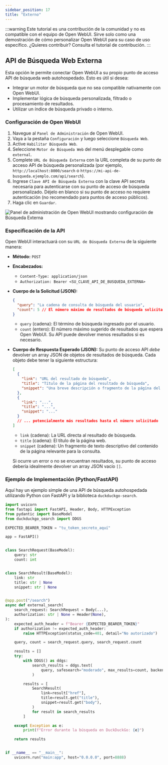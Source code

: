 ```yaml
---
sidebar_position: 17
title: "Externo"
---
```


:::warning
Este tutorial es una contribución de la comunidad y no es compatible con el equipo de Open WebUI. Sirve solo como una demostración de cómo personalizar Open WebUI para su caso de uso específico. ¿Quieres contribuir? Consulta el tutorial de contribución.
:::

## API de Búsqueda Web Externa

Esta opción le permite conectar Open WebUI a su propio punto de acceso API de búsqueda web autohospedado. Esto es útil si desea:

*   Integrar un motor de búsqueda que no sea compatible nativamente con Open WebUI.
*   Implementar lógica de búsqueda personalizada, filtrado o procesamiento de resultados.
*   Utilizar un índice de búsqueda privado o interno.

### Configuración de Open WebUI

1.  Navegue al `Panel de Administración` de Open WebUI.
2.  Vaya a la pestaña `Configuración` y luego seleccione `Búsqueda Web`.
3.  Active `Habilitar Búsqueda Web`.
4.  Seleccione `Motor de Búsqueda Web` del menú desplegable como `external`.
5.  Complete `URL de Búsqueda Externa` con la URL completa de su punto de acceso API de búsqueda personalizada (por ejemplo, `http://localhost:8000/search` o `https://mi-api-de-busqueda.ejemplo.com/api/search`).
6.  Ingrese `Clave API de Búsqueda Externa` con la clave API secreta necesaria para autenticarse con su punto de acceso de búsqueda personalizado. Déjelo en blanco si su punto de acceso no requiere autenticación (no recomendado para puntos de acceso públicos).
7.  Haga clic en `Guardar`.

![Panel de administración de Open WebUI mostrando configuración de Búsqueda Externa](/images/tutorial_external_search.png)

### Especificación de la API

Open WebUI interactuará con su `URL de Búsqueda Externa` de la siguiente manera:

*   **Método:** `POST`
*   **Encabezados:**
    *   `Content-Type: application/json`
    *   `Authorization: Bearer <SU_CLAVE_API_DE_BUSQUEDA_EXTERNA>`
*   **Cuerpo de la Solicitud (JSON):**
    ```json
    {
      "query": "La cadena de consulta de búsqueda del usuario",
      "count": 5 // El número máximo de resultados de búsqueda solicitados
    }
    ```
    *   `query` (cadena): El término de búsqueda ingresado por el usuario.
    *   `count` (entero): El número máximo sugerido de resultados que espera Open WebUI. Su API puede devolver menos resultados si es necesario.

*   **Cuerpo de Respuesta Esperado (JSON):**
    Su punto de acceso API *debe* devolver un array JSON de objetos de resultados de búsqueda. Cada objeto debe tener la siguiente estructura:
    ```json
    [
      {
        "link": "URL del resultado de búsqueda",
        "title": "Título de la página del resultado de búsqueda",
        "snippet": "Una breve descripción o fragmento de la página del resultado de búsqueda"
      },
      {
        "link": "...",
        "title": "...",
        "snippet": "..."
      }
      // ... potencialmente más resultados hasta el número solicitado
    ]
    ```
    *   `link` (cadena): La URL directa al resultado de búsqueda.
    *   `title` (cadena): El título de la página web.
    *   `snippet` (cadena): Un fragmento de texto descriptivo del contenido de la página relevante para la consulta.

    Si ocurre un error o no se encuentran resultados, su punto de acceso debería idealmente devolver un array JSON vacío `[]`.

### Ejemplo de Implementación (Python/FastAPI)

Aquí hay un ejemplo simple de una API de búsqueda autohospedada utilizando Python con FastAPI y la biblioteca `duckduckgo-search`.

```python
import uvicorn
from fastapi import FastAPI, Header, Body, HTTPException
from pydantic import BaseModel
from duckduckgo_search import DDGS

EXPECTED_BEARER_TOKEN = "tu_token_secreto_aquí"

app = FastAPI()


class SearchRequest(BaseModel):
    query: str
    count: int


class SearchResult(BaseModel):
    link: str
    title: str | None
    snippet: str | None


@app.post("/search")
async def external_search(
    search_request: SearchRequest = Body(...),
    authorization: str | None = Header(None),
):
    expected_auth_header = f"Bearer {EXPECTED_BEARER_TOKEN}"
    if authorization != expected_auth_header:
        raise HTTPException(status_code=401, detail="No autorizado")

    query, count = search_request.query, search_request.count

    results = []
    try:
        with DDGS() as ddgs:
            search_results = ddgs.text(
                query, safesearch="moderado", max_results=count, backend="lite"
            )

        results = [
            SearchResult(
                link=result["href"],
                title=result.get("title"),
                snippet=result.get("body"),
            )
            for result in search_results
        ]

    except Exception as e:
        print(f"Error durante la búsqueda en DuckDuckGo: {e}")

    return results


if __name__ == "__main__":
    uvicorn.run("main:app", host="0.0.0.0", port=8888)
```